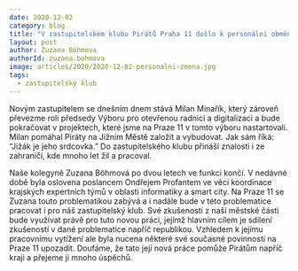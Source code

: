```yaml
---
date: 2020-12-02
category: blog
title: "V zastupitelském klubu Pirátů Praha 11 došlo k personální obměně"
layout: post
author: Zuzana Böhmova
authorId: zuzana.bohmova
image: articles/2020/2020-12-02-personalni-zmena.jpg
tags: 
  - zastupitelský klub
---
```


Novým zastupitelem se dnešním dnem stává Milan Minařík, který zároveň převezme roli předsedy Výboru pro otevřenou radnici a digitalizaci a bude pokračovat v projektech, které jsme na Praze 11 v tomto výboru nastartovali. Milan pomáhal Piráty na Jižním Městě založit a vybudovat. Jak sám říká: “Jižák je jeho srdcovka.” Do zastupitelského klubu přináší znalosti i ze zahraničí, kde mnoho let žil a pracoval.


Naše kolegyně Zuzana Böhmová po dvou letech ve funkci končí. V nedávné době byla oslovena poslancem Ondřejem Profantem ve věci koordinace krajských expertních týmů v oblasti informatiky a smart city. Na Praze 11 se Zuzana touto problematikou zabývá a i nadále bude v této problematice pracovat i pro náš zastupitelský klub. Své zkušenosti z naší městské části bude využívat právě pro tuto novou práci, jejímž hlavním cílem je sdílení zkušeností v dané problematice napříč republikou. Vzhledem k jejímu pracovnímu vytížení ale byla nucena některé své současné povinnosti na Praze 11 upozadit. Doufáme, že tato její nová práce pomůže Pirátům napříč kraji a přejeme ji mnoho úspěchů.
